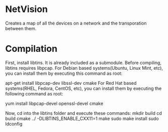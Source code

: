 # NetVision
Creates a map of all the devices on a network and the transporation between them.


# Compilation

First, install libtins. It is already included as a submodule.
Before compiling, libtins requires libpcap.
For Debian based systems(Ubuntu, Linux Mint, etc), you can install them by executing this command as root:

apt-get install libpcap-dev libssl-dev cmake
For Red Hat based systems(RHEL, Fedora, CentOS, etc), you can install them by executing the following command as root:

yum install libpcap-devel openssl-devel cmake




Now, cd into the libtins folder and execute these commands:
mkdir build
cd build
cmake ../ -DLIBTINS_ENABLE_CXX11=1
make
sudo make install
sudo ldconfig
